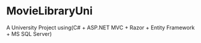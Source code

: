 # MovieLibraryUni
A University Project using(C# + ASP.NET MVC + Razor + Entity Framework + MS SQL Server)
